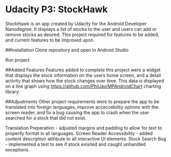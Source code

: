 # Udacity P3: StockHawk

StockHawk is an app created by Udacity for the Android Developer Nanodegree. It displays a list of stocks to the user and
users can add or remove stocks as desired. This project required for features to be added, and current features to be improved
upon.

##Installation
Clone repository and open in Android Studio

Run project

##Added Features
Features added to complete this project were a widget that displays the stock information on the users home screen, 
and a detail activity that shows how the stock changes over time. This data is displayed on a line graph using
https://github.com/PhilJay/MPAndroidChart charting library. 

##Adjustments 
Other project requirements were to prepare the app to be translated into foreign languages, improve acceccebility options
with the screen reader, and fix a bug causing the app to crash when the user searched for a stock that did not exist.

Translation Preperation - adjusted margins and padding to allow for text to properlly format in all languages. 
Screen Reader Accessibility - added content description attribute to all interactive UI elements.
Stock Search Bug - implemented a test to see if stock exisited and caught unhandled exceptions. 
